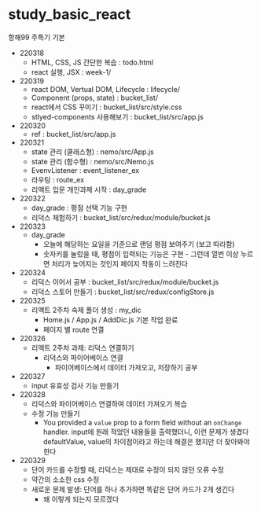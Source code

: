 # study_basic_react

항해99 주특기 기본

- 220318
  - HTML, CSS, JS 간단한 복습 : todo.html
  - react 실행, JSX : week-1/
- 220319
  - react DOM, Vertual DOM, Lifecycle : lifecycle/
  - Component (props, state) : bucket_list/
  - react에서 CSS 꾸미기 : bucket_list/src/style.css
  - stlyed-components 사용해보기 : bucket_list/src/app.js
- 220320
  - ref : bucket_list/src/app.js
- 220321
  - state 관리 (클래스형) : nemo/src/App.js
  - state 관리 (함수형) : nemo/src/Nemo.js
  - EvenvListener : event_listener_ex
  - 라우팅 : route_ex
  - 리액트 입문 개인과제 시작 : day_grade
- 220322
  - day_grade : 평점 선택 기능 구현
  - 리덕스 체험하기 : bucket_list/src/redux/module/bucket.js
- 220323
  - day_grade
    - 오늘에 해당하는 요일을 기준으로 랜덤 평점 보여주기 (보고 따라함)
    - 숫자키를 눌렀을 때, 평점이 입력되는 기능은 구현 - 그런데 열번 이상 누르면 처리가 늦어지는 것인지 페이지 작동이 느려진다
- 220324
  - 리덕스 이어서 공부 : bucket_list/src/redux/module/bucket.js
  - 리덕스 스토어 만들기 : bucket_list/src/redux/configStore.js
- 220325
  - 리액트 2주차 숙제 폴더 생성 : my_dic
    - Home.js / App.js / AddDic.js 기본 작업 완료
    - 페이지 별 route 연결
- 220326
  - 리액트 2주차 과제: 리덕스 연결하기
    - 리덕스와 파이어베이스 연결
      - 파이어베이스에서 데이터 가져오고, 저장하기 공부
- 220327
  - input 유효성 검사 기능 만들기
- 220328
  - 리덕스와 파이어베이스 연결하여 데이터 가져오기 복습
  - 수정 기능 만들기
    - You provided a `value` prop to a form field without an `onChange` handler.
      input에 원래 적었던 내용들을 출력했더니, 이런 문제가 생겼다
      defaultValue, value의 차이점이라고 하는데 해결은 했지만 더 찾아봐야한다
- 220329
  - 단어 카드를 수정할 때, 리덕스는 제대로 수정이 되지 않던 오류 수정
  - 약간의 소소한 css 수정
  - 새로운 문제 발생: 단어를 하나 추가하면 똑같은 단어 카드가 2개 생긴다
    - 왜 이렇게 되는지 모르겠다
